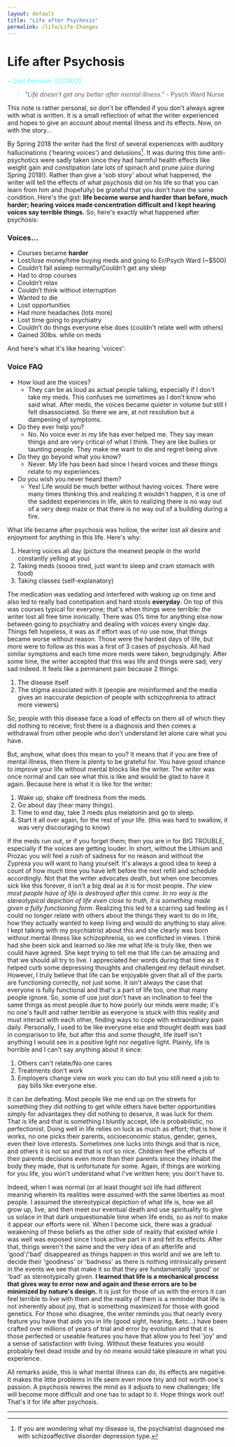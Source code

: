 ```yaml
---
layout: default
title: "Life after Psychosis"
permalink: /life/Life-Changes
---
```


# Life after Psychosis <i class="fas fa-tablets"></i>
<span style="color: #58FAF4"> ~ Last Revision: 02/08/20 <i class="fas fa-dharmachakra"></i></span>

> *"Life doesn't get any better after mental illness."* - Pysch Ward Nurse

This note is rather personal, so don't be offended if you don't always agree with what is written. It is a small reflection of what the writer experienced and hopes to give an account about mental illness and its effects. Now, on with the story...

By Spring 2018 the writer had the first of several experiences with auditory hallucinations ('hearing voices') and delusions[^1]. It was during this time anti-psychotics were sadly taken since they had harmful health effects like weight gain and constipation (ate lots of spinach and prune juice during Spring 2018!). Rather than give a 'sob story' about what happened, the writer will tell the effects of what psychosis did on his life so that you can learn from him and (hopefully) be grateful that you don't have the same condition. Here's the gist: **life become worse and harder than before, much harder; hearing voices made concentration difficult and I kept hearing voices say terrible things.** So, here's exactly what happened after psychosis:

### Voices...

- Courses became **harder**
- Lost/lose money/time buying meds and going to Er/Psych Ward (~$500)
- Couldn’t fall asleep normally/Couldn’t get any sleep
- Had to drop courses
- Couldn’t relax
- Couldn’t think without interruption
- Wanted to die
- Lost opportunities
- Had more headaches (lots more)
- Lost time going to psychiatry
- Couldn’t do things everyone else does (couldn't relate well with others)
- Gained 30lbs. while on meds

And here's what it's like hearing 'voices':

### Voice FAQ

- How loud are the voices?
    - They can be as loud as actual people talking, especially if I don't take my meds. This confuses me sometimes as I don’t know who said what. After meds, the voices became quieter in volume but still I felt disassociated. So there we are, at not resolution but a dampening of symptoms.
- Do they ever help you?
    - No. No voice ever in my life has ever helped me. They say mean things and are very critical of what I think. They are like bullies or taunting people. They make me want to die and regret being alive.
- Do they go beyond what you know?
    - Never. My life has been bad since I heard voices and these things relate to my experiences.
- Do you wish you never heard them?
    - Yes! Life would be much better without having voices. There were many times thinking this and realizing it wouldn't happen, it is one of the saddest experiences in life, akin to realizing there is no way out of a very deep maze or that there is no way out of a building during a fire.


What life became after psychosis was hollow, the writer lost all desire and enjoyment for anything in this life. Here's why:

1. Hearing voices all day (picture the meanest people in the world constantly yelling at you)
2. Taking meds (soooo tired, just want to sleep and cram stomach with food)
3. Taking classes (self-explanatory)

The medication was sedating and interfered with waking up on time and also led to really bad constipation and hard stools **everyday**. On top of this was courses typical for everyone; that's when things were terrible: the writer lost all free time ironically. There was 0% time for anything else now between going to psychiatry and dealing with voices every single day. Things felt hopeless, it was as if effort was of no use now, that things became worse without reason. Those were the hardest days of life, but more were to follow as this was a first of 3 cases of psychosis. All had similar symptoms and each time more meds were taken, begrudgingly. After some time, the writer accepted that this was life and things were sad, very sad indeed. It feels like a permanent pain because 2 things:

1. The disease itself
2. The stigma associated with it (people are misinformed and the media gives an inaccurate depiction of people with schizophrenia to attract more viewers)

So, people with this disease face a load of effects on them all of which they did nothing to receive; first there is a diagnosis and then comes a withdrawal from other people who don't understand let alone care what you have.  

But, anyhow, what does this mean to you? It means that if you are free of mental illness, then there is plenty to be grateful for. You have good chance to improve your life without mental blocks like the writer. The writer was once normal and can see what this is like and would be glad to have it again. Because here is what it is like for the writer:

1. Wake up, shake off tiredness from the meds.
2. Go about day (hear many things).
3. Time to end day, take 3 meds plus melatonin and go to sleep.
4. Start it all over again, for the rest of your life. (this was hard to swallow, it was very discouraging to know)

If the meds run out, or if you forget them; then you are in for BIG TROUBLE, especially if the voices are getting louder. In short, without the Lithium and Prozac you will feel a rush of sadness for no reason and without the Zyprexa you will want to hang yourself. It's always a good idea to keep a count of how much time you have left before the next refill and schedule accordingly. Not that the writer advocates death, but when one becomes sick like this forever, it isn't a big deal as it is for most people. *The view most people have of life is destroyed after this came. In no way is the stereotypical depiction of life even close to truth, it is something made given a fully functioning form.* Realizing this led to a scarring sad feeling as I could no longer relate with others about the things they want to do in life, how they actually wanted to keep living and would do anything to stay alive. I kept talking with my psychiatrist about this and she clearly was born without mental illness like schizophrenia, so we conflicted in views. I think had she been sick and learned so like me what life is truly like, then we could have agreed. She kept trying to tell me that life can be amazing and that we should all try to live. I appreciated her words during that time as it helped curb some depressing thoughts and challenged my default mindset. However, I truly believe that life can be enjoyable given that all of the parts are functioning correctly, not just some. It isn't always the case that everyone is fully functional and that's a part of life too, one that many people ignore. So, some of use just don't have an inclination to feel the same things as most people due to how poorly our minds were made; it's no one's fault and rather terrible as everyone is stuck with this reality and must interact with each other, finding ways to cope with extraordinary pain daily. Personally, I used to be like everyone else and thought death was bad in comparison to life, but after this and some thought, life itself isn't anything I would see in a positive light nor negative light. Plainly, life is horrible and I can't say anything about it since:

1. Others can't relate/No one cares
2. Treatments don't work
3. Employers change view on work you can do but you still need a job to pay bills like everyone else.

It can be defeating. Most people like me end up on the streets for something they did nothing to get while others have better opportunities simply for advantages they did nothing to deserve, it was luck for them. That is life and that is something I bluntly accept, life is probabilistic, no perfectionist. Doing well in life relies on luck as much as effort; that is how it works, no one picks their parents, socioeconomic status, gender, genes, even their love interests. Sometimes one lucks into things and that is nice, and others it is not so and that is not so nice. Children feel the effects of their parents decisions even more than their parents since they inhabit the body they made, that is unfortunate for some. Again, if things are working for you life, you won't understand what I've written here; you don't have to.

Indeed, when I was normal (or at least thought so) life had different meaning wherein its realities were assumed with the same liberties as most people. I assumed the stereotypical depiction of what life is, how we all grow up, live, and then meet our eventual death and use spirituality to give us solace in that dark unquestionable time when life ends, so as not to make it appear our efforts were nil. When I become sick, there was a gradual weakening of these beliefs as the other side of reality that existed while I was well was exposed since I took active part in it and felt its effects. After that, things weren't the same and the very idea of an afterlife and 'good'/'bad' disappeared as things happen in this world and we are left to decide their 'goodness' or 'badness' as there is nothing intrinsically present in the events we see that make it so that they are fundamentally 'good' or 'bad' as stereotypically given. **I learned that life is a mechanical process that gives way to error now and again and these errors are to be minimized by nature's design.** It is just for those of us with the errors it can feel terrible to live with them and the reality of them is a reminder that life is not inherently about joy, that is something maximized for those with good genetics. For those who disagree, the writer reminds you that nearly every feature you have that aids you in life (good sight, hearing, &etc...) have been crafted over millions of years of trial and error by evolution and that it is those perfected or useable features you have that allow you to feel 'joy' and a sense of satisfaction with living. Without these features you would probably feel dead inside and by no means would take pleasure in what you experience.

All remarks aside, this is what mental illness can do, its effects are negative. It makes the little problems in life seem even more tiny and not worth one's passion. A psychosis rewires the mind as it adjusts to new challenges; life will become more difficult and one has to adapt to it. Hope things work out! That's it for life after psychosis.

---

[^1]: If you are wondering what my disease is, the psychiatrist diagnosed me with schizoaffective disorder depression type.  
